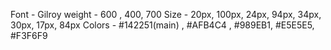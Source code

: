 Font - Gilroy weight - 600 , 400, 700 Size - 20px, 100px, 24px, 94px, 34px, 30px, 17px, 84px Colors - #142251(main) ,
#AFB4C4 , #989EB1, #E5E5E5, #F3F6F9
